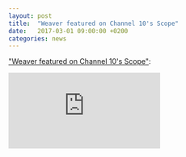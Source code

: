 ```yaml
---
layout: post
title:  "Weaver featured on Channel 10's Scope"
date:   2017-03-01 09:00:00 +0200
categories: news
---
```

["Weaver featured on Channel 10's Scope"](https://youtu.be/uPkxjdU5L0g):

<div class="container">
  <iframe src="https://www.youtube.com/embed/uPkxjdU5L0g"
  frameborder="0" allowfullscreen class="video"></iframe>
</div>
